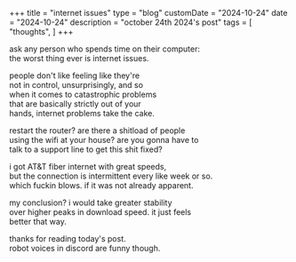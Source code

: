 +++
title = "internet issues"
type = "blog"
customDate = "2024-10-24"
date = "2024-10-24"
description = "october 24th 2024's post"
tags = [
    "thoughts",
]
+++

ask any person who spends time on their computer:\
the worst thing ever is internet issues.

people don't like feeling like they're\
not in control, unsurprisingly, and so\
when it comes to catastrophic problems\
that are basically strictly out of your\
hands, internet problems take the cake.

restart the router? are there a shitload of people\
using the wifi at your house? are you gonna have to\
talk to a support line to get this shit fixed?

i got AT&T fiber internet with great speeds,\
but the connection is intermittent every like week or so.\
which fuckin blows. if it was not already apparent.

my conclusion? i would take greater stability\
over higher peaks in download speed. it just feels\
better that way.

thanks for reading today's post.\
robot voices in discord are funny though.